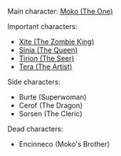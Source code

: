 Main character: [Moko (The One)](moko.md)

Important characters:
- [Xite (The Zombie King)](xite.md)
- [Sinia (The Queen)](sinia.md)
- [Tirion (The Seer)](tirion.md)
- [Tera (The Artist)](tera.md)

Side characters:
- Burte (Superwoman)
- Cerof (The Dragon)
- Sorsen (The Cleric)

Dead characters:
- Encinneco (Moko's Brother)

